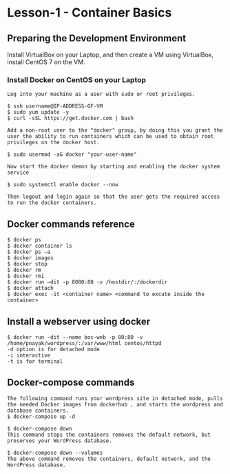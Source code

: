 # Lesson-1 - Container Basics

## Preparing the Development Environment

Install VirtualBox on your Laptop, and then create a VM using VirtualBox, install CentOS 7 on the VM.

### Install Docker on CentOS on your Laptop

```
Log into your machine as a user with sudo or root privileges.

$ ssh username@IP-ADDRESS-OF-VM 
$ sudo yum update -y
$ curl -sSL https://get.docker.com | bash

Add a non-root user to the "docker" group, by doing this you grant the user the ability to run containers which can be used to obtain root privileges on the docker host.

$ sudo usermod -aG docker "your-user-name"

Now start the docker demon by starting and enabling the docker system service

$ sudo systemctl enable docker --now

Then logout and login again so that the user gets the required access to run the docker containers.

```
## Docker commands reference
```
$ docker ps
$ docker container ls
$ docker ps –a
$ docker images
$ docker stop
$ docker rm
$ docker rmi
$ docker run –dit -p 8080:80 -v /hostdir/:/dockerdir
$ docker attach
$ docker exec -it <container name> <command to excute inside the container> 
```

## Install a webserver using docker
```
$ docker run -dit --name boc-web -p 80:80 -v /home/pnayak/wordpress/:/var/www/html centos/httpd
-d option is for detached mode
-i interactive
-t is for terminal

```
## Docker-compose commands

```
The following command runs your wordpress site in detached mode, pulls the needed Docker images from dockerhub , and starts the wordpress and database containers.
$ docker-compose up -d

$ docker-compose down
This command stops the containers removes the default network, but preserves your WordPress database.

$ docker-compose down --volumes 
The above command removes the containers, default network, and the WordPress database.
```
